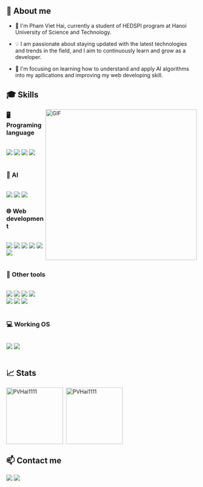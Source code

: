 <h2>🔭 About me</h2>

- 👋 I'm Pham Viet Hai, currently a student of HEDSPI program at Hanoi University of Science and Technology.

- 💡 I am passionate about staying updated with the latest technologies and trends in the field, and I aim to continuously learn and grow as a developer.  

- 🎯 I'm focusing on learning how to understand and apply AI algorithms into my apllications and improving my web developing skill.


<h2>🎓 Skills</h2>

<img align="right" alt="GIF" width=400px src="coding.gif">

<h3>🖥️ Programing language</h3>
<br>
<div align="left">
    <img src="https://img.shields.io/badge/C-00599C?style=for-the-badge&logo=c&logoColor=white">
    <img src="https://img.shields.io/badge/C%2B%2B-00599C?style=for-the-badge&logo=c%2B%2B&logoColor=white">
    <img src="https://img.shields.io/badge/Python-FFD43B?style=for-the-badge&logo=python&logoColor=blue">
    <img src="https://img.shields.io/badge/java-%23ED8B00.svg?style=for-the-badge&logo=openjdk&logoColor=white">
</div>
<br>
<h3>🤖 AI</h3>
<br>
<div align="left">
    <img src="https://img.shields.io/badge/PyTorch-EE4C2C?style=for-the-badge&logo=pytorch&logoColor=white">
    <img src="https://img.shields.io/badge/TensorFlow-FF6F00?style=for-the-badge&logo=TensorFlow&logoColor=white">
    <img src="https://img.shields.io/badge/scikit_learn-F7931E?style=for-the-badge&logo=scikit-learn&logoColor=white">
<h3>🌐 Web development</h3>
<br>
<div align="left">
    <img src="https://img.shields.io/badge/HTML5-E34F26?style=for-the-badge&logo=html5&logoColor=white">
    <img src="https://img.shields.io/badge/CSS3-1572B6?style=for-the-badge&logo=css3&logoColor=white">
    <img src="https://img.shields.io/badge/JavaScript-323330?style=for-the-badge&logo=javascript&logoColor=F7DF1E">
    <img src="https://img.shields.io/badge/PHP-777BB4?style=for-the-badge&logo=php&logoColor=white">
    <img src="https://img.shields.io/badge/PostgreSQL-336791?style=for-the-badge&logo=postgresql&logoColor=white">
    <img src="https://img.shields.io/badge/Bootstrap-7952B3?style=for-the-badge&logo=bootstrap&logoColor=white">
</div>
<br>
<div align="right" style="flex: 1;">
    <h3 align="left">🧰 Other tools</h3>
    <br>
    <div align="left">
        <img src="https://img.shields.io/badge/GIT-E44C30?style=for-the-badge&logo=git&logoColor=white">
        <img src="https://img.shields.io/badge/VSCode-0078D4?style=for-the-badge&logo=visual%20studio%20code&logoColor=white">
        <img src="https://img.shields.io/badge/Eclipse-FE7A16.svg?style=for-the-badge&logo=Eclipse&logoColor=white">
        <img src="https://img.shields.io/badge/Notion-000000?style=for-the-badge&logo=notion&logoColor=white">
        <br>
        <img src="https://img.shields.io/badge/Canva-40DDFF?&style=for-the-badge&logo=Canva&logoColor=white">
        <img src="https://img.shields.io/badge/Figma-F24E1E?style=for-the-badge&logo=figma&logoColor=white">
        <img src="https://img.shields.io/badge/Streamlit-FF4B4B?style=for-the-badge&logo=Streamlit&logoColor=white">
    </div>
</div>
<br>
<h3>💻 Working OS</h3>
<br>
<div align="left">
    <img src="https://img.shields.io/badge/Ubuntu-E95420?style=for-the-badge&logo=ubuntu&logoColor=white">
    <img src="https://img.shields.io/badge/Windows-0078D6?style=for-the-badge&logo=windows&logoColor=white">
</div>

<br>
<h2>📈 Stats</h2>

<img align="left" src="https://github-readme-stats.vercel.app/api?username=PVHai1111&theme=tokyonight&show_icons=true&hide_border=true&count_private=true" alt="PVHai1111" height=150/>
<span style="margin-left: 5px;"></span>
<img align="center" src="https://github-readme-streak-stats.herokuapp.com/?user=PVHai1111&theme=tokyonight&hide_border=true" alt="PVHai1111" height=150/>

<h2>📫 Contact me</h2>

<div align="left">
    <a href="https://www.facebook.com/profile.php?id=100070935517615&mibextid=LQQJ4d"><img src="https://img.shields.io/badge/Facebook-1877F2?style=for-the-badge&logo=facebook&logoColor=white"></a>
    <a href="https://mail.google.com/mail/u/0/#search/pvhmain2k3@gmail.com" target="_blank"><img src="https://img.shields.io/badge/Gmail-D14836?style=for-the-badge&logo=gmail&logoColor=white"></a>
</div>
